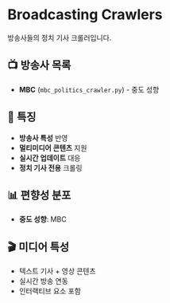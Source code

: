 # Broadcasting Crawlers

방송사들의 정치 기사 크롤러입니다.

## 📺 방송사 목록

- **MBC** (`mbc_politics_crawler.py`) - 중도 성향

## 🔧 특징

- **방송사 특성** 반영
- **멀티미디어 콘텐츠** 지원
- **실시간 업데이트** 대응
- **정치 기사 전용** 크롤링

## 📊 편향성 분포

- **중도 성향**: MBC

## 🎬 미디어 특성

- 텍스트 기사 + 영상 콘텐츠
- 실시간 방송 연동
- 인터랙티브 요소 포함
